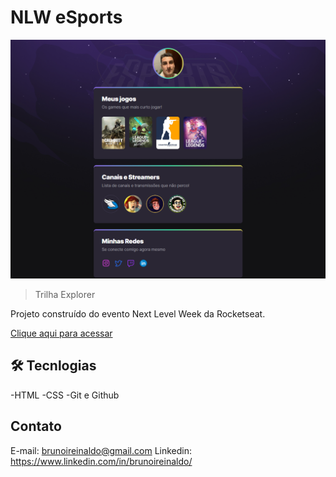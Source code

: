 # NLW eSports 

![preview](./.github/preview.png)

> Trilha Explorer

Projeto construído do evento Next Level Week da Rocketseat.

[Clique aqui para acessar](https://brunoiribs.github.io/nlw-esports-explorer/)

## 🛠 Tecnlogias 

-HTML
-CSS
-Git e Github

## Contato

E-mail: brunoireinaldo@gmail.com
Linkedin: https://www.linkedin.com/in/brunoireinaldo/